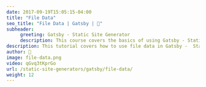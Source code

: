 ```yaml
---
date: 2017-09-19T15:05:15-04:00
title: "File Data"
seo_title: "File Data | Gatsby | 🦒"
subheader:
     greeting: Gatsby - Static Site Generator
     description: This course covers the basics of using Gatsby - Static Site Generator. Work your way through the videos/articles and I'll teach you everything you need to know to create a professional and scalable website or blog!
description: This tutorial covers how to use file data in Gatsby -  Static Site Generator.
author: 🦒
image: file-data.png
video: qGvq3tKprGo
url: /static-site-generators/gatsby/file-data/
weight: 12
---
```

